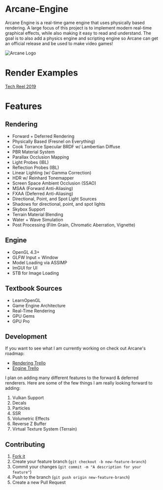 # Arcane-Engine
Arcane Engine is a real-time game engine that uses physically based rendering. A large focus of this project is to implement modern real-time graphical effects, while also making it easy to read and understand. The goal is to also add a physics engine and scripting engine so Arcane can get an official release and be used to make video games!

![Arcane Logo](https://user-images.githubusercontent.com/11170417/79673959-8a210800-81ac-11ea-9474-3a44ee664152.png)

# Render Examples
[Tech Reel 2019](https://www.youtube.com/watch?v=sc02q6MXvVo)

# Features

## Rendering
- Forward + Deferred Rendering
- Physically Based (Fresnel on Everything)
- Cook Torrance Specular BRDF w/ Lambertian Diffuse
- PBR Material System
- Parallax Occlusion Mapping
- Light Probes (IBL)
- Reflection Probes (IBL)
- Linear Lighting (w/ Gamma Correction)
- HDR w/ Reinhard Tonemapper
- Screen Space Ambient Occlusion (SSAO)
- MSAA (Forward Anti-Aliasing)
- FXAA (Deferred Anti-Aliasing)
- Directional, Point, and Spot Light Sources
- Shadows for directional, point, and spot lights
- Skybox Support
- Terrain Material Blending
- Water + Wave Simulation
- Post Processing (Film Grain, Chromatic Aberration, Vignette)

## Engine
- OpenGL 4.3+
- GLFW Input + Window
- Model Loading via ASSIMP
- ImGUI for UI
- STB for Image Loading

## Textbook Sources
- LearnOpenGL
- Game Engine Architecture
- Real-Time Rendering
- GPU Gems
- GPU Pro

## Development
If you want to see what I am currently working on check out Arcane's roadmap:
- [Rendering Trello](https://trello.com/b/WzD2bYCD/arcane-rendering)
- [Engine Trello](https://trello.com/b/Giv16bRX/arcane-engine)

I plan on adding many different features to the forward & deferred renderers. Here are some of the few things I am really looking forward to adding:
1. Vulkan Support
1. Decals
1. Particles
1. SSR
1. Volumetric Effects
1. Reverse Z Buffer
1. Virtual Texture System (Terrain)

## Contributing
1. [Fork it](https://github.com/Ershany/Arcane-Engine.git)
1. Create your feature branch (`git checkout -b new-feature-branch`)
1. Commit your changes (`git commit -m "A description for your feature"`)
1. Push to the branch (`git push origin new-feature-branch`)
1. Create a new Pull Request
